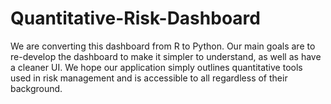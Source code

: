 # Quantitative-Risk-Dashboard
We are converting this dashboard from R to Python. Our main goals are to re-develop the dashboard to make it simpler to understand, as well as have a cleaner UI. We hope our application simply outlines quantitative tools used in risk management and is accessible to all regardless of their background.
